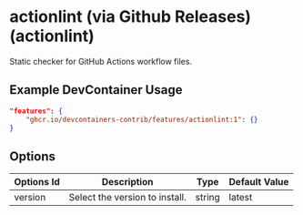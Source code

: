 
# actionlint (via Github Releases) (actionlint)

Static checker for GitHub Actions workflow files.

## Example DevContainer Usage

```json
"features": {
    "ghcr.io/devcontainers-contrib/features/actionlint:1": {}
}
```

## Options

| Options Id | Description | Type | Default Value |
|-----|-----|-----|-----|
| version | Select the version to install. | string | latest |


